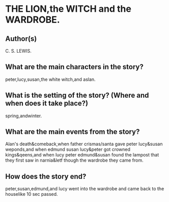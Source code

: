 # THE LION,the WITCH and the WARDROBE.

## Author(s)

C. S. LEWIS.

## What are the main characters in the story?

peter,lucy,susan,the white witch,and aslan.

## What is the setting of the story? (Where and when does it take place?)

spring,andwinter.

## What are the main events from the story?

Alan's death&comeback,when father crismas/santa gave peter lucy&susan weponds,and when edmund susan lucy&peter got crowned kings&qeens,and when lucy peter edmund&susan found the lampost that they first saw in narnia&letf though the wardrobe they came from.

## How does the story end?

peter,susan,edmund,and lucy went into the wardrobe and came back to the houselike 10 sec passed.
